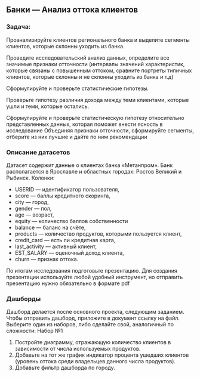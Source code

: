## Банки — Анализ оттока клиентов

### Задача:
Проанализируйте клиентов регионального банка и выделите сегменты клиентов,
которые склонны уходить из банка.

Проведите исследовательский анализ данных, определите все значимые
признаки отточности (интервалы значений характеристик, которые связаны с
повышенным оттоком, сравните портреты типичных клиентов, которые
склонны и не склонны уходить из банка и т.д)

Сформулируйте и проверьте статистические гипотезы.

Проверьте гипотезу различия дохода между теми клиентами, которые
ушли и теми, которые остались.

Сформулируйте и проверьте статистическую гипотезу относительно
представленных данных, которая поможет внести ясность в исследование
Объединяя признаки отточности, сформируйте сегменты, отберите из них
лучшие и дайте по ним рекомендации

### Описание датасетов

Датасет содержит данные о клиентах банка «Метанпром». Банк располагается в
Ярославле и областных городах: Ростов Великий и Рыбинск.
Колонки:
+ USERID — идентификатор пользователя,
+ score — баллы кредитного скоринга,
+ city — город,
+ gender — пол,
+ age — возраст,
+ equity — количество баллов собственности
+ balance — баланс на счёте,
+ products — количество продуктов, которыми пользуется клиент,
+ credit_card — есть ли кредитная карта,
+ last_activity — активный клиент,
+ EST_SALARY — оценочный доход клиента,
+ сhurn — признак оттока.

По итогам исследования подготовьте презентацию. Для создания презентации
используйте любой удобный инструмент, но отправить презентацию
нужно обязательно в формате pdf

### Дашборды

Дашборд делается после основного проекта, следующим заданием. Чтобы
отправить дашборд, приложите в документ ссылку на файл. Выберите один из
наборов, либо сделайте свой, аналогичный по сложности:
Набор №1
1. Постройте диаграмму, отражающую количество клиентов в зависимости
от числа используемых продуктов.
2. Добавьте на тот же график индикатор процента ушедших клиентов (уровень
оттока среди владельцев данного числа продуктов).
3. Добавьте фильтр дашборда по городу.
